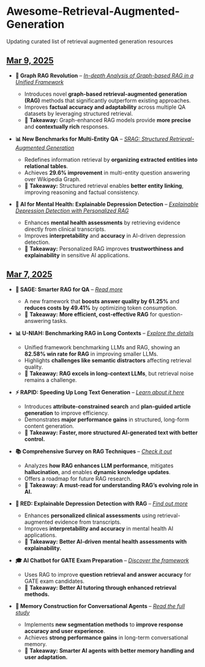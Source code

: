 # Awesome-Retrieval-Augmented-Generation

Updating curated list of retrieval augmented generation resources

## [Mar 9, 2025](https://trendoo.ai/s/beaWCHM3VAxQ)

- **🚀 Graph RAG Revolution** – *[In-depth Analysis of Graph-based RAG in a Unified Framework](https://arxiv.org/abs/2503.04338)*  
  - Introduces novel **graph-based retrieval-augmented generation (RAG)** methods that significantly outperform existing approaches.  
  - Improves **factual accuracy and adaptability** across multiple QA datasets by leveraging structured retrieval.  
  - 🔑 **Takeaway:** Graph-enhanced RAG models provide **more precise** and **contextually rich** responses.  

- **📊 New Benchmarks for Multi-Entity QA** – *[SRAG: Structured Retrieval-Augmented Generation](https://arxiv.org/abs/2503.01346)*  
  - Redefines information retrieval by **organizing extracted entities into relational tables**.  
  - Achieves **29.6% improvement** in multi-entity question answering over Wikipedia Graph.  
  - 🔑 **Takeaway:** Structured retrieval enables **better entity linking**, improving reasoning and factual consistency.  

- **🧠 AI for Mental Health: Explainable Depression Detection** – *[Explainable Depression Detection with Personalized RAG](https://arxiv.org/abs/2503.01315)*  
  - Enhances **mental health assessments** by retrieving evidence directly from clinical transcripts.  
  - Improves **interpretability** and **accuracy** in AI-driven depression detection.  
  - 🔑 **Takeaway:** Personalized RAG improves **trustworthiness and explainability** in sensitive AI applications. 

## [Mar 7, 2025](https://trendoo.ai/s/46HkSWgjCHu8)

- **🚀 SAGE: Smarter RAG for QA** – *[Read more](https://arxiv.org/abs/2503.01713)*  
  - A new framework that **boosts answer quality by 61.25%** and **reduces costs by 49.41%** by optimizing token consumption.  
  - 🔑 **Takeaway:** **More efficient, cost-effective RAG** for question-answering tasks.  

- **📊 U-NIAH: Benchmarking RAG in Long Contexts** – *[Explore the details](https://arxiv.org/abs/2503.00353)*  
  - Unified framework benchmarking LLMs and RAG, showing an **82.58% win rate for RAG** in improving smaller LLMs.  
  - Highlights **challenges like semantic distractors** affecting retrieval quality.  
  - 🔑 **Takeaway:** **RAG excels in long-context LLMs**, but retrieval noise remains a challenge.  

- **⚡ RAPID: Speeding Up Long Text Generation** – *[Learn about it here](https://arxiv.org/abs/2503.00751)*  
  - Introduces **attribute-constrained search** and **plan-guided article generation** to improve efficiency.  
  - Demonstrates **major performance gains** in structured, long-form content generation.  
  - 🔑 **Takeaway:** **Faster, more structured AI-generated text with better control.**  

- **📚 Comprehensive Survey on RAG Techniques** – *[Check it out](https://arxiv.org/abs/2407.13193)*  
  - Analyzes **how RAG enhances LLM performance**, mitigates **hallucination**, and enables **dynamic knowledge updates**.  
  - Offers a roadmap for future RAG research.  
  - 🔑 **Takeaway:** **A must-read for understanding RAG’s evolving role in AI.**  

- **🧠 RED: Explainable Depression Detection with RAG** – *[Find out more](https://arxiv.org/abs/2503.01315)*  
  - Enhances **personalized clinical assessments** using retrieval-augmented evidence from transcripts.  
  - Improves **interpretability and accuracy** in mental health AI applications.  
  - 🔑 **Takeaway:** **Better AI-driven mental health assessments with explainability.**  

- **🎓 AI Chatbot for GATE Exam Preparation** – *[Discover the framework](https://arxiv.org/abs/2503.00781)*  
  - Uses RAG to improve **question retrieval and answer accuracy** for GATE exam candidates.  
  - 🔑 **Takeaway:** **Better AI tutoring through enhanced retrieval methods.**  

- **💾 Memory Construction for Conversational Agents** – *[Read the full study](https://arxiv.org/abs/2502.05589)*  
  - Implements **new segmentation methods** to **improve response accuracy and user experience**.  
  - Achieves **strong performance gains** in long-term conversational memory.  
  - 🔑 **Takeaway:** **Smarter AI agents with better memory handling and user adaptation.**  
